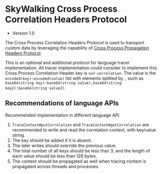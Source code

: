 # SkyWalking Cross Process Correlation Headers Protocol
* Version 1.0

The Cross Process Correlation Headers Protocol is used to transport custom data by leveraging the capability of [Cross Process Propagation Headers Protocol](Skywalking-Cross-Process-Propagation-Headers-Protocol-v2.md). 

This is an optional and additional protocol for language tracer implementation. All tracer implementation could consider to implement this.
Cross Process Correlation Header key is `sw7-correlation`. The value is the `encoded(key):encoded(value)` list with elements splitted by `,` such as `base64(string key):base64(string value),base64(string key2):base64(string value2)`.

## Recommendations of language APIs
Recommended implementation in different language API.

1. `TraceContext#putCorrelation` and `TraceContext#getCorrelation` are recommended to write and read the correlation context, with key/value string.
1. The key should be added if it is absent.
1. The later writes should override the previous value.
1. The total number of all keys should be less than 3, and the length of each value should be less than 128 bytes.
1. The context should be propagated as well when tracing context is propagated across threads and processes.
